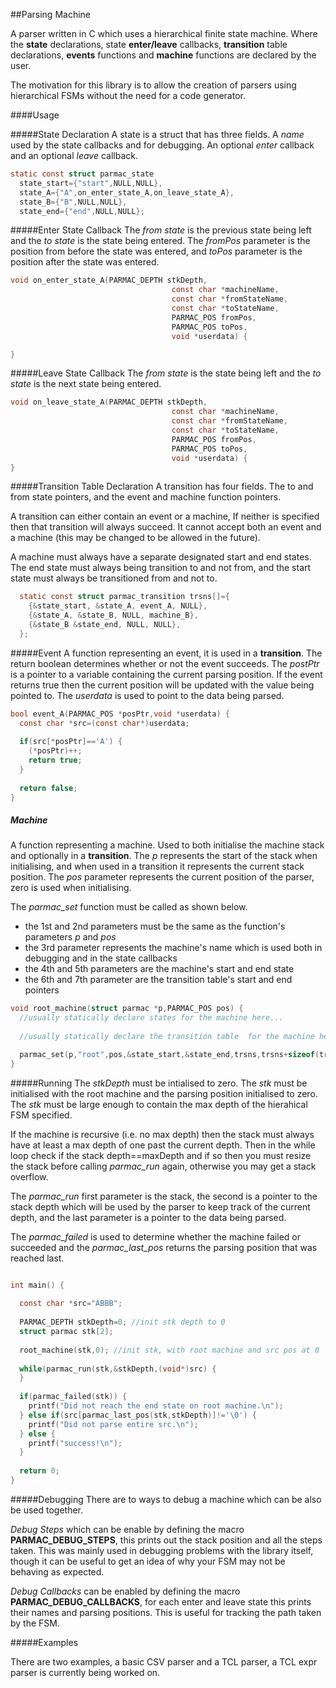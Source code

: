 ##Parsing Machine

A parser written in C which uses a hierarchical finite state machine. Where the **state** declarations, state **enter/leave** callbacks, **transition** table declarations, **events** functions and **machine** functions are declared by the user.

The motivation for this library is to allow the creation of parsers using hierarchical FSMs without the need for a code generator.

####Usage

#####State Declaration
A state is a struct that has three fields. A *name* used by the state callbacks and for debugging. An optional *enter* callback and an optional *leave* callback. 

```C
static const struct parmac_state 
  state_start={"start",NULL,NULL},
  state_A={"A",on_enter_state_A,on_leave_state_A},
  state_B={"B",NULL,NULL},
  state_end={"end",NULL,NULL};
```

#####Enter State Callback
The *from state* is the previous state being left and the *to state* is the state being entered. The *fromPos* parameter is the position from before the state was entered, and *toPos* parameter is the position after the state was entered.

```C
void on_enter_state_A(PARMAC_DEPTH stkDepth,
                                    const char *machineName,
                                    const char *fromStateName,
                                    const char *toStateName,
                                    PARMAC_POS fromPos,
                                    PARMAC_POS toPos,
                                    void *userdata) {

}
```

#####Leave State Callback
The *from state* is the state being left and the *to state* is the next state being entered. 

```C
void on_leave_state_A(PARMAC_DEPTH stkDepth,
                                    const char *machineName,
                                    const char *fromStateName,
                                    const char *toStateName,
                                    PARMAC_POS fromPos,
                                    PARMAC_POS toPos,
                                    void *userdata) {
}

```

#####Transition Table Declaration
A transition has four fields. The to and from state pointers, and the event and machine function pointers.

A transition can either contain an event or a machine, If neither is specified then that transition will always succeed. It cannot accept both an event and a machine (this may be changed to be allowed in the future).

A machine must always have a separate designated start and end states. The end state must always being transition to and not from, and the start state must always be transitioned from and not to.

```C
  static const struct parmac_transition trsns[]={
    {&state_start, &state_A, event_A, NULL},
    {&state_A, &state_B, NULL, machine_B},
    {&state_B &state_end, NULL, NULL},
  };

```

#####Event
A function representing an event, it is used in a **transition**. The return boolean determines whether or not the event succeeds. The *postPtr* is a pointer to a variable containing the current parsing position. If the event returns true then the current position will be updated with the value being pointed to. The *userdata* is used to point to the data being parsed.

```C
bool event_A(PARMAC_POS *posPtr,void *userdata) {
  const char *src=(const char*)userdata;
  
  if(src[*posPtr]=='A') {
    (*posPtr)++;
    return true;
  }
  
  return false;
}

```
##### Machine
A function representing a machine. Used to both initialise the machine stack and optionally in a **transition**. The *p* represents the start of the stack when initialising, and when used in a transition it represents the current stack position. The *pos* parameter represents the current position of the parser, zero is used when initialising.

The *parmac_set* function must be called as shown below.
* the 1st and 2nd parameters must be the same as the function's parameters *p* and *pos*
* the 3rd parameter represents the machine's name which is used both in debugging and in the state callbacks
* the 4th and 5th parameters are the machine's start and end state
* the 6th and 7th parameter are the transition table's start and end pointers

```C
void root_machine(struct parmac *p,PARMAC_POS pos) {
  //usually statically declare states for the machine here...
  
  //usually statically declare the transition table  for the machine here...

  parmac_set(p,"root",pos,&state_start,&state_end,trsns,trsns+sizeof(trsns)/sizeof(struct parmac_transition));
}
```

#####Running
The *stkDepth* must be intialised to zero. The *stk* must be initialised with the root machine and the parsing position initialised to zero. The *stk* must be large enough to contain the max depth of the hierahical FSM specified.

If the machine is recursive (i.e. no max depth) then the stack must always have at least a max depth of one past the current depth. Then in the while loop check if the stack depth==maxDepth and if so then you must resize the stack before calling *parmac_run* again, otherwise you may get a stack overflow.

The *parmac_run* first parameter is the stack, the second is a pointer to the stack depth which will be used by the parser to keep track of the current depth, and the last parameter is a pointer to the data being parsed.

The *parmac_failed* is used to determine whether the machine failed or succeeded and the *parmac_last_pos* returns the parsing position that was reached last.

```C

int main() {
  
  const char *src="ABBB";
  
  PARMAC_DEPTH stkDepth=0; //init stk depth to 0
  struct parmac stk[2];
  
  root_machine(stk,0); //init stk, with root machine and src pos at 0
  
  while(parmac_run(stk,&stkDepth,(void*)src) {
  }
  
  if(parmac_failed(stk)) {
    printf("Did not reach the end state on root machine.\n");
  } else if(src[parmac_last_pos(stk,stkDepth)]!='\0') {
    printf("Did not parse entire src.\n");
  } else {
    printf("success!\n");
  }
  
  return 0;
}
```

#####Debugging
There are to ways to debug a machine which can be also be used together. 

*Debug Steps* which can be enable by defining the macro **PARMAC_DEBUG_STEPS**, this prints out the stack position and all the steps taken. This was mainly used in debugging problems with the library itself, though it can be useful to get an idea of why your FSM may not be behaving as expected.

*Debug Callbacks* can be enabled by defining the macro **PARMAC_DEBUG_CALLBACKS**, for each enter and leave state this prints their names and parsing positions. This is useful for tracking the path taken by the FSM.


#####Examples

There are two examples, a basic CSV parser and a TCL parser, a TCL expr parser is currently being worked on.
